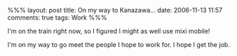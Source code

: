 %%%
layout: post
title: On my way to Kanazawa...
date: 2006-11-13 11:57
comments: true
tags: Work
%%%

I'm on the train right now, so I figured I might as well use mixi mobile!

I'm on my way to go meet the people I hope to work for. I hope I get the job.